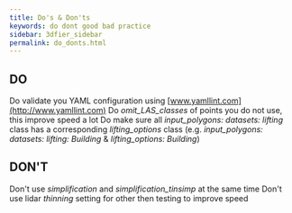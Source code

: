 ```yaml
---
title: Do's & Don'ts
keywords: do dont good bad practice 
sidebar: 3dfier_sidebar
permalink: do_donts.html
---
```


## DO
Do validate you YAML configuration using [www.yamllint.com](http://www.yamllint.com)
Do *omit_LAS_classes* of points you do not use, this improve speed a lot
Do make sure all *input_polygons: datasets: lifting* class has a corresponding *lifting_options* class (e.g. *input_polygons: datasets: lifting: Building* & *lifting_options: Building*)

## DON'T
Don't use *simplification* and *simplification_tinsimp* at the same time
Don't use lidar *thinning* setting for other then testing to improve speed
